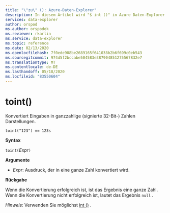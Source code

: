```yaml
---
title: "\"zu\" (): Azure-Daten-Explorer"
description: In diesem Artikel wird "$ int ()" in Azure Daten-Explorer beschrieben.
services: data-explorer
author: orspod
ms.author: orspodek
ms.reviewer: rkarlin
ms.service: data-explorer
ms.topic: reference
ms.date: 02/13/2020
ms.openlocfilehash: 7f0ede908be2689165f641038b2b6f699c0eb543
ms.sourcegitcommit: 974d5f2bccabe504583e387904851275567832e7
ms.translationtype: MT
ms.contentlocale: de-DE
ms.lasthandoff: 05/18/2020
ms.locfileid: "83550604"
---
```

# <a name="toint"></a>toint()

Konvertiert Eingaben in ganzzahlige (signierte 32-Bit-) Zahlen Darstellungen.

```kusto
toint("123") == 123s
```

**Syntax**

`toint(`*Expr*`)`

**Argumente**

* *Expr*: Ausdruck, der in eine ganze Zahl konvertiert wird. 

**Rückgabe**

Wenn die Konvertierung erfolgreich ist, ist das Ergebnis eine ganze Zahl.
Wenn die Konvertierung nicht erfolgreich ist, lautet das Ergebnis `null` .
 
*Hinweis*: Verwenden Sie möglichst [int ()](./scalar-data-types/int.md) .